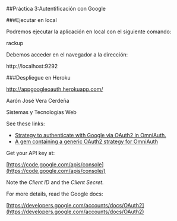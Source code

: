 ##Práctica 3:Autentificación con Google


###Ejecutar en local

Podremos ejecutar la aplicación en local con el siguiente comando:

rackup

Debemos acceder en el navegador a la dirección: 

http://localhost:9292

###Despliegue en Heroku

http://appgoogleoauth.herokuapp.com/


Aarón José Vera Cerdeña

Sistemas y Tecnologías Web


See these links:

* [Strategy to authenticate with Google via OAuth2 in OmniAuth.](https://github.com/zquestz/omniauth-google-oauth2)
* [A gem containing a generic OAuth2 strategy for OmniAuth](https://github.com/intridea/omniauth-oauth2) 

Get your API key at: 

[https://code.google.com/apis/console](https://code.google.com/apis/console/)

Note the *Client ID* and the *Client Secret*.

For more details, read the Google docs: 

[https://developers.google.com/accounts/docs/OAuth2](https://developers.google.com/accounts/docs/OAuth2)
